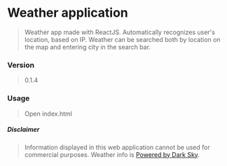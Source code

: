 # Weather application
> Weather app made with ReactJS. Automatically recognizes user's location, based on IP. Weather can be searched both by location on the map and entering city in the search bar.

### Version
> 0.1.4

### Usage
> Open index.html

##### Disclaimer
> Information displayed in this web application cannot be used for commercial purposes. Weather info is [Powered by Dark Sky](http://darksky.net/poweredby/).
